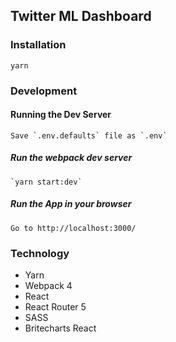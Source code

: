 ## Twitter ML Dashboard

### Installation
```
yarn
```
### Development

#### Running the Dev Server

```
Save `.env.defaults` file as `.env`
```

##### Run the webpack dev server
```
`yarn start:dev`
```
##### Run the App in your browser
```
Go to http://localhost:3000/
```

### Technology

- Yarn
- Webpack 4
- React
- React Router 5
- SASS
- Britecharts React
